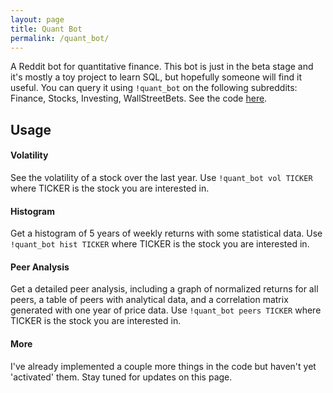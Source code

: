```yaml
---
layout: page
title: Quant Bot
permalink: /quant_bot/
---
```


A Reddit bot for quantitative finance. 
This bot is just in the beta stage and it's mostly a toy project to learn SQL, but hopefully someone will find it useful.
You can query it using `!quant_bot` on the following subreddits:
Finance, Stocks, Investing, WallStreetBets.
See the code [here](https://github.com/ikmckenz/quant_bot).

## Usage

#### Volatility
See the volatility of a stock over the last year.
Use `!quant_bot vol TICKER`
where TICKER is the stock you are interested in.

#### Histogram
Get a histogram of 5 years of weekly returns with some statistical data.
Use `!quant_bot hist TICKER`
where TICKER is the stock you are interested in.

#### Peer Analysis
Get a detailed peer analysis, including a graph of normalized returns for all peers, a table of peers with analytical data, and a correlation matrix generated with one year of price data.
Use `!quant_bot peers TICKER`
where TICKER is the stock you are interested in.

#### More
I've already implemented a couple more things in the code but haven't yet 'activated' them. 
Stay tuned for updates on this page.
